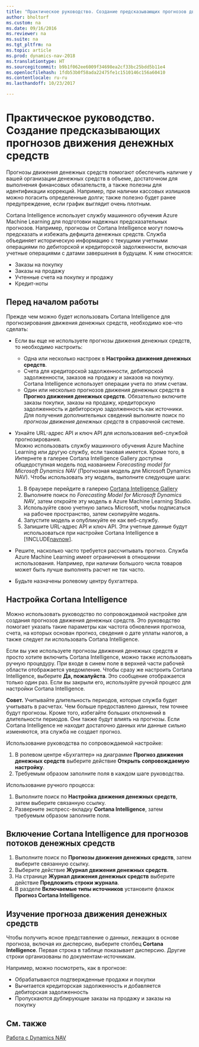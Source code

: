 ```yaml
---
title: "Практическое руководство. Создание предсказывающих прогнозов движения денежных средств"
author: bholtorf
ms.custom: na
ms.date: 09/16/2016
ms.reviewer: na
ms.suite: na
ms.tgt_pltfrm: na
ms.topic: article
ms.prod: dynamics-nav-2018
ms.translationtype: HT
ms.sourcegitcommit: b9b1f062ee6009f34698ea2cf33bc25bdd5b11e4
ms.openlocfilehash: 1fdb53b0f58ada22475fe1c1510146c156a60410
ms.contentlocale: ru-ru
ms.lasthandoff: 10/23/2017

---
```


# <a name="how-to-make-predictive-cash-flow-forecasts"></a>Практическое руководство. Создание предсказывающих прогнозов движения денежных средств
Прогнозы движения денежных средств помогают обеспечить наличие у вашей организации денежных средств в объеме, достаточном для выполнения финансовых обязательств, а также полезны для идентификации коррекций. Например, при наличии кассовых излишков можно погасить определенные долги; также полезно будет ранее предупреждение, если график выглядит очень плотным.

Cortana Intelligence использует службу машинного обучения Azure Machine Learning для подготовки надежных предсказательных прогнозов. Например, прогнозы от Cortana Intelligence могут помочь предсказать и избежать дефицита денежных средств. Служба объединяет историческую информацию с текущими учетными операциями по дебиторской и кредиторской задолженности, включая учетные операциями с датами завершения в будущем. К ним относятся:
* Заказы на покупку
* Заказы на продажу
* Учтенные счета на покупку и продажу
* Кредит-ноты

## <a name="before-you-start"></a>Перед началом работы  
Прежде чем можно будет использовать Cortana Intelligence для прогнозирования движения денежных средств, необходимо кое-что сделать:
* Если вы еще не используете прогнозы движения денежных средств, то необходимо настроить:
    * Одна или несколько настроек в **Настройка движения денежных средств**.
    * Счета для кредиторской задолженности, дебиторской задолженности, заказов на продажу и заказов на покупку. Cortana Intelligence использует операции учета по этим счетам.
    * Один или несколько прогнозов движения денежных средств в **Прогноз движения денежных средств**. Обязательно включите заказы покупки, заказы на продажу, кредиторскую задолженность и дебиторскую задолженность как источники.  
    Для получения дополнительных сведений выполните поиск по _прогнозы движения денежных средств_ в справочной системе.
* Узнайте URL-адрес API и ключ API для использования веб-службой прогнозирования.  
    Можно использовать службу машинного обучения Azure Machine Learning или другую службу, если таковая имеется. Кроме того, в Интернете в галерее Cortana Intelligence Gallery доступна общедоступная модель под названием _Forecasting model for Microsoft Dynamics NAV_ (Прогнозная модель для Microsoft Dynamics NAV). Чтобы использовать эту модель, выполните следующие шаги:

    1. В браузере перейдите в галерею [Cortana Intelligence Gallery](https://go.microsoft.com/fwlink/?linkid=828352)
    2. Выполните поиск по _Forecasting Model for Microsoft Dynamics NAV_, затем откройте эту модель в Azure Machine Learning Studio.
    3. Используйте свою учетную запись Microsoft, чтобы подписаться на рабочее пространство, затем скопируйте модель.
    4. Запустите модель и опубликуйте ее как веб-службу.
    5. Запишите URL-адрес API и ключ API. Эти учетные данные будут использоваться при настройке Cortana Intelligence в [!INCLUDE[navnow](includes/navnow_md.md)].  

* Решите, насколько часто требуется рассчитывать прогноз. Служба Azure Machine Learning имеет ограничения в отношении использования. Например, при наличии большого числа товаров может быть лучше выполнять расчет не так часто.
* Будьте назначены ролевому центру бухгалтера.

## <a name="set-up-cortana-intelligence"></a>Настройка Cortana Intelligence
Можно использовать руководство по сопровождаемой настройке для создания прогнозов движения денежных средств. Это руководство помогает указать такие параметры как частота обновления прогноза, счета, на которых основан прогноз, сведения о дате уплаты налогов, а также следует ли использовать Cortana Intelligence.  

Если вы уже используете прогнозы движения денежных средств и просто хотите включить Cortana Intelligence, можно также использовать ручную процедуру. При входе в синем поле в верхней части рабочей области отображается уведомление. Чтобы сразу же настроить Cortana Intelligence, выберите **Да, пожалуйста**. Это сообщение отображается только один раз. Если вы закрыли его, используйте ручной процесс для настройки Cortana Intelligence.  

**Совет.** Учитывайте длительность периодов, которые служба будет учитывать в расчетах. Чем больше предоставлено данных, тем точнее будут прогнозы. Кроме того, избегайте больших отклонений в длительности периодов. Они также будут влиять на прогнозы. Если Cortana Intelligence не находит достаточно данных или данные сильно изменяются, эта служба не создает прогноз.

Использование руководства по сопровождаемой настройке:
1. В ролевом центре «Бухгалтер» на диаграмме **Прогноз движения денежных средств** выберите действие **Открыть сопровождаемую настройку**.
2. Требуемым образом заполните поля в каждом шаге руководства.

Использование ручного процесса:
1. Выполните поиск по **Настройка движения денежных средств**, затем выберите связанную ссылку.
2. Разверните экспресс-вкладку **Cortana Intelligence**, затем требуемым образом заполните поля.

## <a name="turn-on-cortana-intelligence-for-cash-flow-forecasts"></a>Включение Cortana Intelligence для прогнозов потоков денежных средств
1. Выполните поиск по **Прогнозы движения денежных средств**, затем выберите связанную ссылку.
2. Выберите действие **Журнал движения денежных средств**.
3. На странице **Журнал движения денежных средств** выберите действие **Предложить строки журнала**.  
4. В разделе **Включаемые типы источников** установите флажок **Прогноз Cortana Intelligence**.

## <a name="investigate-a-cash-flow-forecast"></a>Изучение прогноза движения денежных средств
Чтобы получить ясное представление о данных, лежащих в основе прогноза, включая их дисперсию, выберите столбец **Cortana Intelligence**. Первая строка в таблице показывает дисперсию. Другие строки организованы по документам-источникам.  

Например, можно посмотреть, как в прогнозе:    
* Обрабатываются подтвержденные продажи и покупки
* Вычитается кредиторская задолженность и добавляется дебиторская задолженность
* Пропускаются дублирующие заказы на продажу и заказы на покупку

## <a name="see-also"></a>См. также  
[Работа с Dynamics NAV](ui-work-product.md)

